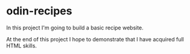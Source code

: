 # odin-recipes
In this project I'm going to build a basic recipe website.

At the end of this project I hope to demonstrate that I have acquired full HTML skills.

